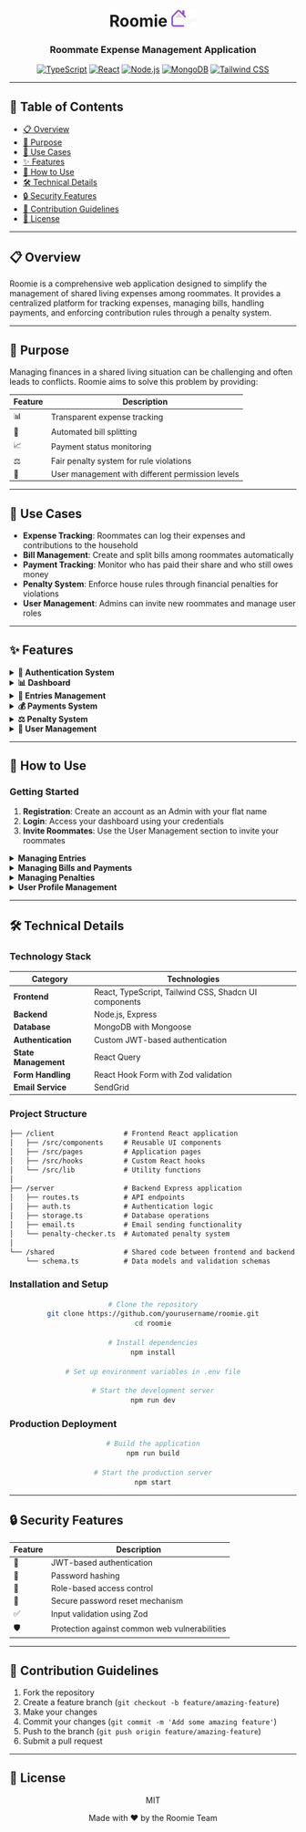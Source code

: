 <div align="center">

# Roomie <img src="./client/Roomie.png" alt="Roomie Logo" height="30">

### Roommate Expense Management Application

[![TypeScript](https://img.shields.io/badge/TypeScript-007ACC?style=for-the-badge&logo=typescript&logoColor=white)](https://www.typescriptlang.org/)
[![React](https://img.shields.io/badge/React-20232A?style=for-the-badge&logo=react&logoColor=61DAFB)](https://reactjs.org/)
[![Node.js](https://img.shields.io/badge/Node.js-339933?style=for-the-badge&logo=nodedotjs&logoColor=white)](https://nodejs.org/)
[![MongoDB](https://img.shields.io/badge/MongoDB-4EA94B?style=for-the-badge&logo=mongodb&logoColor=white)](https://www.mongodb.com/)
[![Tailwind CSS](https://img.shields.io/badge/Tailwind_CSS-38B2AC?style=for-the-badge&logo=tailwind-css&logoColor=white)](https://tailwindcss.com/)

</div>

---

## 📑 Table of Contents

- [📋 Overview](#-overview)
- [🎯 Purpose](#-purpose)
- [🚀 Use Cases](#-use-cases)
- [✨ Features](#-features)
- [📖 How to Use](#-how-to-use)
- [🛠️ Technical Details](#️-technical-details)
- [🔒 Security Features](#-security-features)
- [🤝 Contribution Guidelines](#-contribution-guidelines)
- [📄 License](#-license)

---

## 📋 Overview

Roomie is a comprehensive web application designed to simplify the management of shared living expenses among roommates. It provides a centralized platform for tracking expenses, managing bills, handling payments, and enforcing contribution rules through a penalty system.

---

## 🎯 Purpose

Managing finances in a shared living situation can be challenging and often leads to conflicts. Roomie aims to solve this problem by providing:



| Feature | Description |
|---------|-------------|
| 📊 | Transparent expense tracking |
| 💸 | Automated bill splitting |
| 📈 | Payment status monitoring |
| ⚖️ | Fair penalty system for rule violations |
| 👥 | User management with different permission levels |



---

## 🚀 Use Cases

- **Expense Tracking**: Roommates can log their expenses and contributions to the household
- **Bill Management**: Create and split bills among roommates automatically
- **Payment Tracking**: Monitor who has paid their share and who still owes money
- **Penalty System**: Enforce house rules through financial penalties for violations
- **User Management**: Admins can invite new roommates and manage user roles

---

## ✨ Features

<details>
<summary><b>🔐 Authentication System</b></summary>
<br>

- User registration and login
- Password reset functionality
- Role-based access control (Admin, Co-Admin, User)
- Invitation system for new roommates
</details>

<details>
<summary><b>📊 Dashboard</b></summary>
<br>

The dashboard provides quick access to all main features:

- Entries management
- Payments tracking
- Penalties overview
- User management (for admins)
</details>

<details>
<summary><b>📝 Entries Management</b></summary>
<br>

Entries represent individual expenses or contributions:

- Add new entries with name, amount, and date
- View all entries in a sortable and filterable list
- Approve or reject entries (based on permissions)
- Delete or restore entries
</details>

<details>
<summary><b>💰 Payments System</b></summary>
<br>

The payments system helps manage bills and track payments:

- Create bills with multiple items
- Automatically split bills among roommates
- Track payment status (Paid/Pending)
- Send payment reminders
- View payment statistics (total received, total pending)
</details>

<details>
<summary><b>⚖️ Penalty System</b></summary>
<br>

The penalty system helps enforce house rules:

- Apply penalties for late payments, damages, rule violations, or minimum entry requirements
- Automatic penalty application based on configurable settings
- Penalty settings include contribution percentage and warning period
- View and manage all penalties
</details>

<details>
<summary><b>👥 User Management</b></summary>
<br>

Admins can manage users in the flat:

- Invite new users via email
- Assign roles (Admin, Co-Admin, User)
- View user activities
- Manage user profiles
</details>

---

## 📖 How to Use

### Getting Started

1. **Registration**: Create an account as an Admin with your flat name
2. **Login**: Access your dashboard using your credentials
3. **Invite Roommates**: Use the User Management section to invite your roommates

<details>
<summary><b>Managing Entries</b></summary>
<br>

1. Navigate to the Entries section from the dashboard
2. Click "Add Entry" to record a new expense
3. Fill in the required details (name, amount, date)
4. Submit the entry for approval
5. Admins can approve or reject entries as needed
</details>

<details>
<summary><b>Managing Bills and Payments</b></summary>
<br>

1. Navigate to the Payments section from the dashboard
2. Admins can click "Create Bill" to add a new bill
3. Add bill items with names and amounts
4. The system will automatically calculate the split amount per user
5. Users can mark their payments as "Paid"
6. Admins can send reminders for pending payments
</details>

<details>
<summary><b>Managing Penalties</b></summary>
<br>

1. Navigate to the Penalties section from the dashboard
2. Admins can add penalties for specific users
3. Select the penalty type, amount, and add a description
4. Configure penalty settings including contribution percentage and warning period
5. The system can automatically apply penalties based on the settings
</details>

<details>
<summary><b>User Profile Management</b></summary>
<br>

1. Click on your profile name in the header
2. Update your profile information
3. Change your password if needed
4. View your activity history
</details>

---

## 🛠️ Technical Details

### Technology Stack



| Category | Technologies |
|----------|-------------|
| **Frontend** | React, TypeScript, Tailwind CSS, Shadcn UI components |
| **Backend** | Node.js, Express |
| **Database** | MongoDB with Mongoose |
| **Authentication** | Custom JWT-based authentication |
| **State Management** | React Query |
| **Form Handling** | React Hook Form with Zod validation |
| **Email Service** | SendGrid |



### Project Structure

```
├── /client                 # Frontend React application
│   ├── /src/components     # Reusable UI components
│   ├── /src/pages          # Application pages
│   ├── /src/hooks          # Custom React hooks
│   └── /src/lib            # Utility functions
│
├── /server                 # Backend Express application
│   ├── routes.ts           # API endpoints
│   ├── auth.ts             # Authentication logic
│   ├── storage.ts          # Database operations
│   ├── email.ts            # Email sending functionality
│   └── penalty-checker.ts  # Automated penalty system
│
└── /shared                 # Shared code between frontend and backend
    └── schema.ts           # Data models and validation schemas
```

### Installation and Setup

<div align="center">

```bash
# Clone the repository
git clone https://github.com/yourusername/roomie.git
cd roomie

# Install dependencies
npm install

# Set up environment variables in .env file

# Start the development server
npm run dev
```

</div>

### Production Deployment

<div align="center">

```bash
# Build the application
npm run build

# Start the production server
npm start
```

</div>

---

## 🔒 Security Features



| Feature | Description |
|---------|-------------|
| 🔑 | JWT-based authentication |
| 🔐 | Password hashing |
| 👮 | Role-based access control |
| 🔄 | Secure password reset mechanism |
| ✅ | Input validation using Zod |
| 🛡️ | Protection against common web vulnerabilities |



---

## 🤝 Contribution Guidelines

1. Fork the repository
2. Create a feature branch (`git checkout -b feature/amazing-feature`)
3. Make your changes
4. Commit your changes (`git commit -m 'Add some amazing feature'`)
5. Push to the branch (`git push origin feature/amazing-feature`)
6. Submit a pull request

---

## 📄 License

<div align="center">

MIT

<p align="center">Made with ❤️ by the Roomie Team</p>

</div>